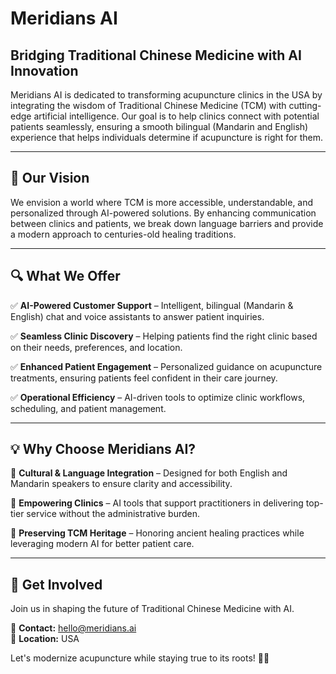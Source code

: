 # Meridians AI

## Bridging Traditional Chinese Medicine with AI Innovation

Meridians AI is dedicated to transforming acupuncture clinics in the USA by integrating the wisdom of Traditional Chinese Medicine (TCM) with cutting-edge artificial intelligence. Our goal is to help clinics connect with potential patients seamlessly, ensuring a smooth bilingual (Mandarin and English) experience that helps individuals determine if acupuncture is right for them.

---

## 🌟 Our Vision

We envision a world where TCM is more accessible, understandable, and personalized through AI-powered solutions. By enhancing communication between clinics and patients, we break down language barriers and provide a modern approach to centuries-old healing traditions.

---

## 🔍 What We Offer

✅ **AI-Powered Customer Support** – Intelligent, bilingual (Mandarin & English) chat and voice assistants to answer patient inquiries.

✅ **Seamless Clinic Discovery** – Helping patients find the right clinic based on their needs, preferences, and location.

✅ **Enhanced Patient Engagement** – Personalized guidance on acupuncture treatments, ensuring patients feel confident in their care journey.

✅ **Operational Efficiency** – AI-driven tools to optimize clinic workflows, scheduling, and patient management.

---

## 💡 Why Choose Meridians AI?

🔹 **Cultural & Language Integration** – Designed for both English and Mandarin speakers to ensure clarity and accessibility.

🔹 **Empowering Clinics** – AI tools that support practitioners in delivering top-tier service without the administrative burden.

🔹 **Preserving TCM Heritage** – Honoring ancient healing practices while leveraging modern AI for better patient care.

---

## 🚀 Get Involved

Join us in shaping the future of Traditional Chinese Medicine with AI.

📧 **Contact:** hello@meridians.ai  
📍 **Location:** USA  

Let's modernize acupuncture while staying true to its roots! 🌿🤖
